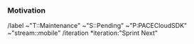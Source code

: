 ### Motivation

<!-- Describe the maintenance. Why is this relevant? Who benefits from it? Which impacts does it have? -->

/label ~"T::Maintenance" ~"S::Pending" ~"P:PACECloudSDK" ~"stream::mobile"
/iteration *iteration:"Sprint Next"